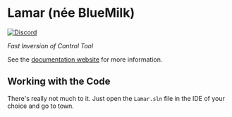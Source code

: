 # Lamar (née BlueMilk)

[![Discord](https://img.shields.io/discord/1074998995086225460?color=blue&label=Chat%20on%20Discord)](https://discord.gg/WMxrvegf8H)

*Fast Inversion of Control Tool*

See the [documentation website](https://jasperfx.github.io/lamar) for more information.



## Working with the Code

There's really not much to it. Just open the `Lamar.sln` file in the IDE of your
choice and go to town.
